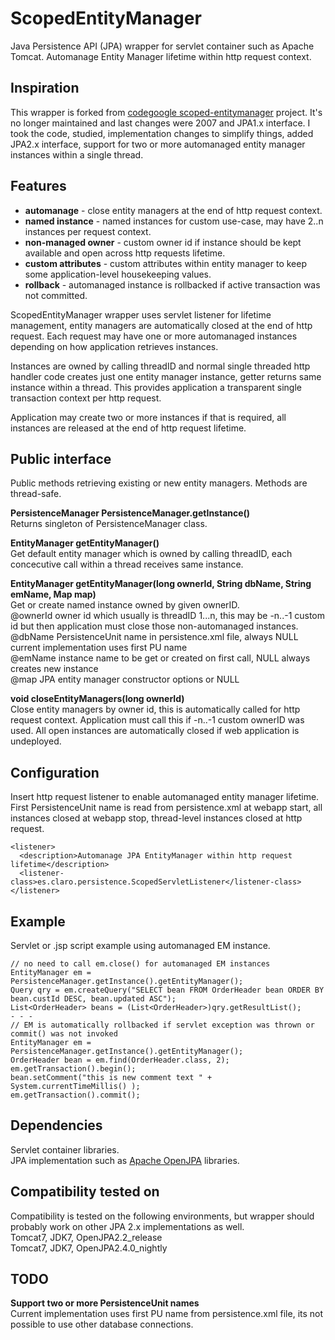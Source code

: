 ScopedEntityManager
===================
Java Persistence API (JPA) wrapper for servlet container such as Apache Tomcat.
Automanage Entity Manager lifetime within http request context.

Inspiration
-----------
This wrapper is forked from [codegoogle scoped-entitymanager](https://code.google.com/p/scoped-entitymanager) project.
It's no longer maintained and last changes were 2007 and JPA1.x interface. I took the code, studied,
implementation changes to simplify things, added JPA2.x interface, support for two or more automanaged
entity manager instances within a single thread.

Features
--------
- **automanage** - close entity managers at the end of http request context.
- **named instance** - named instances for custom use-case, may have 2..n instances per request context.
- **non-managed owner** - custom owner id if instance should be kept available and open across http requests lifetime.
- **custom attributes** - custom attributes within entity manager to keep some application-level housekeeping values.
- **rollback** - automanaged instance is rollbacked if active transaction was not committed.

ScopedEntityManager wrapper uses servlet listener for lifetime management,
entity managers are automatically closed at the end of http request. Each request may
have one or more automanaged instances depending on how application retrieves instances.

Instances are owned by calling threadID and normal single threaded http handler code
creates just one entity manager instance, getter returns same instance within a thread.
This provides application a transparent single transaction context per http request.

Application may create two or more instances if that is required, all instances are
released at the end of http request lifetime.

Public interface
-----------------
Public methods retrieving existing or new entity managers. Methods are thread-safe.

**PersistenceManager PersistenceManager.getInstance()**<br/>
Returns singleton of PersistenceManager class.

**EntityManager getEntityManager()**<br/>
Get default entity manager which is owned by calling threadID, each 
concecutive call within a thread receives same instance.

**EntityManager getEntityManager(long ownerId, String dbName, String emName, Map map)**<br/>
Get or create named instance owned by given ownerID.<br/>
@ownerId  owner id which usually is threadID 1...n, this may be -n..-1 custom id but
          then application must close those non-automanaged instances. <br/>
@dbName   PersistenceUnit name in persistence.xml file, always NULL current implementation uses first PU name<br/>
@emName   instance name to be get or created on first call, NULL always creates new instance<br/>
@map      JPA entity manager constructor options or NULL<br/>

**void closeEntityManagers(long ownerId)**<br/>
Close entity managers by owner id, this is automatically called for http request context.
Application must call this if -n..-1 custom ownerID was used. All open instances are
automatically closed if web application is undeployed.

Configuration
-------------
Insert http request listener to enable automanaged entity manager lifetime.
First PersistenceUnit name is read from persistence.xml at webapp start,
all instances closed at webapp stop, thread-level instances closed at http request.

```
<listener>
  <description>Automanage JPA EntityManager within http request lifetime</description>
  <listener-class>es.claro.persistence.ScopedServletListener</listener-class>
</listener>
```

Example
-------
Servlet or .jsp script example using automanaged EM instance.
```
// no need to call em.close() for automanaged EM instances
EntityManager em = PersistenceManager.getInstance().getEntityManager();
Query qry = em.createQuery("SELECT bean FROM OrderHeader bean ORDER BY bean.custId DESC, bean.updated ASC");
List<OrderHeader> beans = (List<OrderHeader>)qry.getResultList();
- - - 
// EM is automatically rollbacked if servlet exception was thrown or commit() was not invoked
EntityManager em = PersistenceManager.getInstance().getEntityManager();
OrderHeader bean = em.find(OrderHeader.class, 2);
em.getTransaction().begin();
bean.setComment("this is new comment text " + System.currentTimeMillis() );
em.getTransaction().commit();
```

Dependencies
------------
Servlet container libraries.<br/>
JPA implementation such as [Apache OpenJPA](http://openjpa.apache.org/) libraries.<br/>

Compatibility tested on
-----------------------
Compatibility is tested on the following environments, but wrapper should probably
work on other JPA 2.x implementations as well.<br/>
Tomcat7, JDK7, OpenJPA2.2_release<br/>
Tomcat7, JDK7, OpenJPA2.4.0_nightly<br/>

TODO
----
**Support two or more PersistenceUnit names**<br/>
Current implementation uses first PU name from persistence.xml file, its not possible to
use other database connections.
